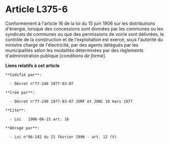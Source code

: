 # Article L375-6

Conformément à l'article 16 de la loi du 15 juin 1906 sur les distributions d'énergie, lorsque des concessions sont données
par les communes ou les syndicats de communes ou que des permissions de voirie sont délivrées, le contrôle de la construction
et de l'exploitation est exercé, sous l'autorité du ministre chargé de l'électricité, par des agents délégués par les
municipalités selon les modalités déterminées par des règlements d'administration publique [*conditions de forme*].

**Liens relatifs à cet article**

	**Codifié par**:

	  - Décret n°77-240 1977-03-07

	**Créé par**:

	  - Décret n°77-240 1977-03-07 JORF et JONC 18 mars 1977

	**Cite**:

	  - Loi   1906-06-15 art. 16

	**Abrogé par**:

	  - Loi n°96-142 du 21 février 1996 - art. 12 (V)
